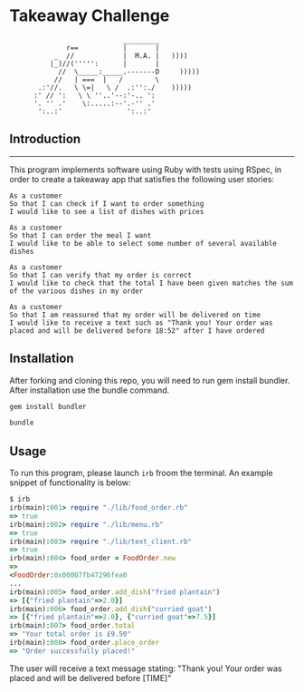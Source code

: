 Takeaway Challenge
==================
```
                            _________
              r==           |       |
           _  //            |  M.A. |   ))))
          |_)//(''''':      |       |
            //  \_____:_____.-------D     )))))
           //   | ===  |   /        \
       .:'//.   \ \=|   \ /  .:'':./    )))))
      :' // ':   \ \ ''..'--:'-.. ':
      '. '' .'    \:.....:--'.-'' .'
       ':..:'                ':..:'

 ```

## Introduction
-----
This program implements software using Ruby with tests using RSpec, in order to create a takeaway app that satisfies the following user stories:

```
As a customer
So that I can check if I want to order something
I would like to see a list of dishes with prices

As a customer
So that I can order the meal I want
I would like to be able to select some number of several available dishes

As a customer
So that I can verify that my order is correct
I would like to check that the total I have been given matches the sum of the various dishes in my order

As a customer
So that I am reassured that my order will be delivered on time
I would like to receive a text such as "Thank you! Your order was placed and will be delivered before 18:52" after I have ordered
```

## Installation

After forking and cloning this repo, you will need to run gem install bundler. After installation use the bundle command.
```bash
gem install bundler
```

```bash
bundle
```

## Usage

To run this program, please launch `irb` froom the terminal. An example snippet of functionality is below:
```ruby
$ irb
irb(main):001> require "./lib/food_order.rb"
=> true
irb(main):002> require "./lib/menu.rb"
=> true
irb(main):003> require "./lib/text_client.rb"
=> true
irb(main):004> food_order = FoodOrder.new
=> 
<FoodOrder:0x00007fb47296fea0
... 
irb(main):005> food_order.add_dish("fried plantain")
=> [{"fried plantain"=>2.0}]
irb(main):006> food_order.add_dish("curried goat")
=> [{"fried plantain"=>2.0}, {"curried goat"=>7.5}]
irb(main):007> food_order.total
=> "Your total order is £9.50"
irb(main):008> food_order.place_order
=> "Order successfully placed!"
```
The user will receive a text message stating: "Thank you! Your order was placed and will be delivered before [TIME]"